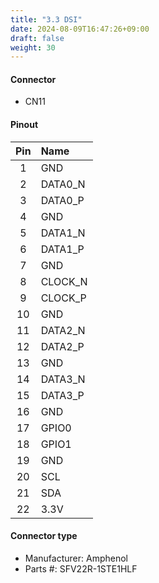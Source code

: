 ```yaml
---
title: "3.3 DSI"
date: 2024-08-09T16:47:26+09:00
draft: false
weight: 30
---
```

#### Connector #
* CN11

#### Pinout

|Pin|Name|
|:---:|:---|
|1|GND|
|2|DATA0_N|
|3|DATA0_P|
|4|GND|
|5|DATA1_N|
|6|DATA1_P|
|7|GND|
|8|CLOCK_N|
|9|CLOCK_P|
|10|GND|
|11|DATA2_N|
|12|DATA2_P|
|13|GND|
|14|DATA3_N|
|15|DATA3_P|
|16|GND|
|17|GPIO0|
|18|GPIO1|
|19|GND|
|20|SCL|
|21|SDA|
|22|3.3V|

#### Connector type
* Manufacturer: Amphenol
* Parts #: SFV22R-1STE1HLF